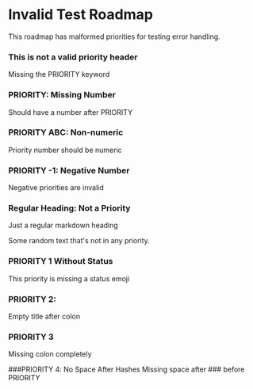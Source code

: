 # Invalid Test Roadmap

This roadmap has malformed priorities for testing error handling.

### This is not a valid priority header
Missing the PRIORITY keyword

### PRIORITY: Missing Number
Should have a number after PRIORITY

### PRIORITY ABC: Non-numeric
Priority number should be numeric

### PRIORITY -1: Negative Number
Negative priorities are invalid

### Regular Heading: Not a Priority
Just a regular markdown heading

Some random text that's not in any priority.

### PRIORITY 1 Without Status
This priority is missing a status emoji

### PRIORITY 2:
Empty title after colon

### PRIORITY 3
Missing colon completely

###PRIORITY 4: No Space After Hashes
Missing space after ### before PRIORITY

